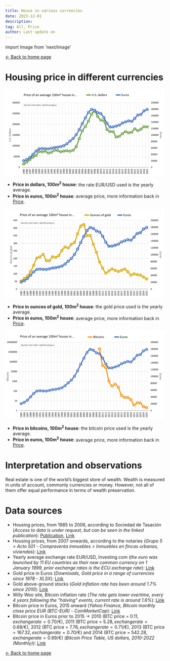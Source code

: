 ```yaml
---
title: House in various currencies
date: 2023-12-01
description:
tag: All, Price
author: Last update on
---
```


import Image from 'next/image'

<div class="meta-line"><a class="meta-back" href="/">← Back to home page</a></div>

# Housing price in different currencies

[![Precio de la vivienda en dolares](/images/housedollar.png)](/images/housedollar.png)
- **Price in dollars, 100m<sup>2</sup> house**: the rate EUR/USD used is the yearly average.
- **Price in euros, 100m<sup>2</sup> house**: average price, more information back in [Price](price).

[![Precio de la vivienda en oro](/images/housegold.png)](/images/housegold.png)
- **Price in ounces of gold, 100m<sup>2</sup> house**: the gold price used is the yearly average.
- **Price in euros, 100m<sup>2</sup> house**: average price, more information back in [Price](price).

[![Precio de la vivienda en bitcoin](/images/housebitcoin.png)](/images/housebitcoin.png)
- **Price in bitcoins, 100m<sup>2</sup> house**: the bitcoin price used is the yearly average.
- **Price in euros, 100m<sup>2</sup> house**: average price, more information back in [Price](price).

# Interpretation and observations

Real estate is one of the world’s biggest store of wealth. Wealth is measured in units of account, commonly currencies or money. However, not all of them offer equal performance in terms of wealth preservation.

# Data sources

- Housing prices, from 1985 to 2006, according to Sociedad de Tasación (_Access to data is under request, but can be seen in the linked publication_): [Publication](https://www.st-tasacion.es/ext/pdf/estudios/sep19/2-Evolucion_de_Precios_de_Vivienda.pdf), [Link](https://www.st-tasacion.es/informe-de-tendencias-digital/)
- Housing prices, from 2007 onwards, according to the notaries (_Grupo 5 > Acto 501 - Compraventa inmuebles > Inmuebles en fincas urbanas, viviendas_): [Link](http://www.notariado.org/liferay/web/cien/estadisticas-al-completo)
- Yearly average exchange rate EUR/USD, Investing.com (_the euro was launched by 11 EU countries as their new common currency on 1 January 1999, prior exchange rates is the ECU exchange rate_): [Link](https://www.investing.com/currencies/eur-usd-historical-data)
- Gold price in Euros (_Downloads, Gold price in a range of currencies since 1978 - XLSX_): [Link](https://www.gold.org/goldhub/data/gold-prices#registration-type=facebook&just-verified=1)
- Gold above-ground stocks (_Gold inflation rate has been around 1.7% since 2010_): [Link](https://www.gold.org/goldhub/data/how-much-gold)
- Willy Woo site, Bitcoin inflation rate (_The rate gets lower overtime, every 4 years following the "halving" events, current rate is around 1.6%_): [Link](https://charts.woobull.com/bitcoin-inflation/)
- Bitcoin price in Euros, 2015 onward (_Yahoo Finance, Bitcoin monthly close price EUR (BTC-EUR) - CoinMarketCap_): [Link](https://finance.yahoo.com/quote/BTC-EUR/history?period1=1410912000&period2=1671753600&interval=1mo&filter=history&frequency=1mo&includeAdjustedClose=true)
- Bitcoin price in Euros prior to 2015 -> 2010 (BTC price = 0.11$, exchange rate = 0.70$/€), 2011 (BTC price = 5.28$, exchange rate = 0.68$/€), 2012 (BTC price = 7.76$, exchange rate = 0.71$/€), 2013 (BTC price = 167.32$, exchange rate = 0.70$/€) and 2014 (BTC price = 542.28$, exchange rate = 0.69$/€) (_Bitcoin Price Table, US dollars, 2010-2022 (Monthly)_): [Link](https://www.in2013dollars.com/bitcoin-price)

<div class="meta-line"><a class="meta-back" href="/">← Back to home page</a></div>
